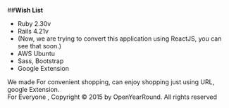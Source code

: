 ##**Wish List**

* Ruby 2.30v
* Rails 4.21v 
* (Now, we are trying to convert this application using ReactJS, you can see that soon.)
* AWS Ubuntu
* Sass, Bootstrap
* Google Extension

We made For convenient shopping, can enjoy shopping just using URL, google Extension.<br>
For Everyone , Copyright © 2015 by OpenYearRound. All rights reserved
